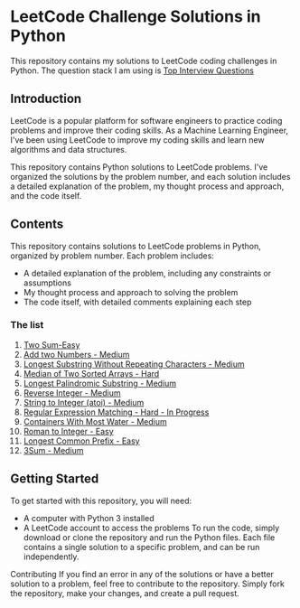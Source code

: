 # LeetCode Challenge Solutions in Python
This repository contains my solutions to LeetCode coding challenges in Python. The question stack I am using is [Top Interview Questions](https://leetcode.com/problem-list/top-interview-questions/)

## Introduction
LeetCode is a popular platform for software engineers to practice coding problems and improve their coding skills. As a Machine Learning Engineer, I've been using LeetCode to improve my coding skills and learn new algorithms and data structures.

This repository contains Python solutions to LeetCode problems. I've organized the solutions by the problem number, and each solution includes a detailed explanation of the problem, my thought process and approach, and the code itself.

## Contents
This repository contains solutions to LeetCode problems in Python, organized by problem number. Each problem includes:

* A detailed explanation of the problem, including any constraints or assumptions
* My thought process and approach to solving the problem
* The code itself, with detailed comments explaining each step

### The list
1. [Two Sum-Easy](https://github.com/yuufong/LeetCode/tree/main/Two%20Sum)
2. [Add two Numbers - Medium](https://github.com/yuufong/LeetCode/tree/main/Add%20two%20Numbers)
3. [Longest Substring Without Repeating Characters - Medium](https://github.com/yuufong/LeetCode/tree/main/Longest%20Substring%20Without%20Repeating%20Characters%20)
4. [Median of Two Sorted Arrays - Hard](https://github.com/yuufong/LeetCode/tree/main/Median%20of%20Two%20Sorted%20Arrays)
5. [Longest Palindromic Substring - Medium](https://github.com/yuufong/LeetCode/tree/main/Longest%20Palindromic%20Substring)
7. [Reverse Integer - Medium](https://github.com/yuufong/LeetCode/tree/main/Reverse%20Integer)
8. [String to Integer (atoi) - Medium](https://github.com/yuufong/LeetCode/tree/main/String%20to%20Integer%20(atoi))
10. [Regular Expression Matching - Hard - In Progress](https://github.com/yuufong/LeetCode/tree/main/Regular%20Expression%20Matching)
11. [Containers With Most Water - Medium](https://github.com/yuufong/LeetCode/tree/main/Container%20With%20Most%20Water)
13. [Roman to Integer - Easy](https://github.com/yuufong/LeetCode/blob/main/Roman%20to%20Integer)
14. [Longest Common Prefix - Easy](https://github.com/yuufong/LeetCode/tree/main/Longest%20Common%20Prefix)
15. [3Sum - Medium](https://github.com/yuufong/LeetCode/tree/main/3Sum)

## Getting Started
To get started with this repository, you will need:

* A computer with Python 3 installed
* A LeetCode account to access the problems
To run the code, simply download or clone the repository and run the Python files. Each file contains a single solution to a specific problem, and can be run independently.

Contributing
If you find an error in any of the solutions or have a better solution to a problem, feel free to contribute to the repository. Simply fork the repository, make your changes, and create a pull request.
